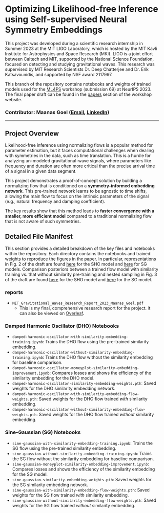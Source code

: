 # Optimizing Likelihood-free Inference using Self-supervised Neural Symmetry Embeddings

This project was developed during a scientific research internship in Summer 2023 at the MIT LIGO Laboratory, which is hosted by the MIT Kavli Institute for Astrophysics and Space Research (MKI). LIGO is a joint effort between Caltech and MIT, supported by the National Science Foundation, focused on detecting and studying gravitational waves. This research was supervised by MIT Research Scientists Dr. Deep Chatterjee and Dr. Erik Katsavounidis, and supported by NSF award 2117997.

This branch of the repository contains notebooks and weights of trained models used for the [ML4PS](https://ml4physicalsciences.github.io/2023/) workshop (submission 69) at NeurIPS 2023. The final paper draft can be found in the [papers](https://ml4physicalsciences.github.io/2023/#papers) section of the workshop website.

### **Contributor:** Maanas Goel ([Email](mailto:maanasgoel5@gmail.com), [LinkedIn](https://www.linkedin.com/in/maanas-goel/))

---

## Project Overview

Likelihood-free inference using normalizing flows is a popular method for parameter estimation, but it faces computational challenges when dealing with symmetries in the data, such as time translation. This is a hurdle for analyzing un-modeled gravitational-wave signals, where parameters like frequency and duration are often more critical than the precise arrival time of a signal in a given data segment.

This project demonstrates a proof-of-concept solution by building a normalizing flow that is conditioned on a **symmetry-informed embedding network**. This pre-trained network learns to be agnostic to time shifts, allowing the main flow to focus on the intrinsic parameters of the signal (e.g., natural frequency and damping coefficient).

The key results show that this method leads to **faster convergence with a smaller, more efficient model** compared to a traditional normalizing flow that is not aware of such symmetries.

## Detailed File Manifest

This section provides a detailed breakdown of the key files and notebooks within the repository. Each directory contains the notebooks and trained weights to reproduce the figures in the paper. In particular, representations in Fig. 2 of the draft are found [here](./notebooks/DampedHarmonicOscillator/sho-reps.ipynb) for the SHO model and [here](./notebooks/SineGaussian/sg-reps.ipynb) for SG models. Comparison posteriors between a trained flow model with similarity training vs. that without similarity pre-training and nested sampling in Fig. 3 of the draft are found [here](./notebooks/DampedHarmonicOscillator/sho-baseline-training.ipynb) for the SHO model and [here](./notebooks/SineGaussian/sine-gaussian-baseline-training.ipynb) for the SG model.

### reports

-   `MIT_Gravitational_Waves_Research_Report_2023_Maanas_Goel.pdf`
    -   This is my final, comprehensive research report for the project. It can also be viewed on [Overleaf](https://www.overleaf.com/read/kmxckfhbvdvg).

### Damped Harmonic Oscillator (DHO) Notebooks

-   `damped-harmonic-oscillator-with-similarity-embedding-training.ipynb`: Trains the DHO flow using the pre-trained similarity embedding.
-   `damped-harmonic-oscillator-without-similarity-embedding-training.ipynb`: Trains the DHO flow without the similarity embedding for baseline comparison.
-   `damped-harmonic-oscillator-moneyplot-similarity-embedding-improvement.ipynb`: Compares losses and shows the efficiency of the similarity embedding for the DHO model.
-   `damped-harmonic-oscillator-similarity-embedding-weights.pth`: Saved weights for the DHO similarity embedding network.
-   `damped-harmonic-oscillator-with-similarity-embedding-flow-weights.pth`: Saved weights for the DHO flow trained *with* similarity embedding.
-   `damped-harmonic-oscillator-without-similarity-embedding-flow-weights.pth`: Saved weights for the DHO flow trained *without* similarity embedding.

### Sine-Gaussian (SG) Notebooks

-   `sine-gaussian-with-similarity-embedding-training.ipynb`: Trains the SG flow using the pre-trained similarity embedding.
-   `sine-gaussian-without-similarity-embedding-training.ipynb`: Trains the SG flow without the similarity embedding for baseline comparison.
-   `sine-gaussian-moneyplot-similarity-embedding-improvement.ipynb`: Compares losses and shows the efficiency of the similarity embedding for the SG model.
-   `sine-gaussian-similarity-embedding-weights.pth`: Saved weights for the SG similarity embedding network.
-   `sine-gaussian-with-similarity-embedding-flow-weights.pth`: Saved weights for the SG flow trained *with* similarity embedding.
-   `sine-gaussian-without-similarity-embedding-flow-weights.pth`: Saved weights for the SG flow trained *without* similarity embedding.
